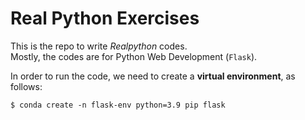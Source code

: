 # Real Python Exercises

This is the repo to write _Realpython_ codes.    
Mostly, the codes are for Python Web Development (`Flask`).    
   
In order to run the code, we need to create a __virtual environment__, as follows:     
```
$ conda create -n flask-env python=3.9 pip flask
```



